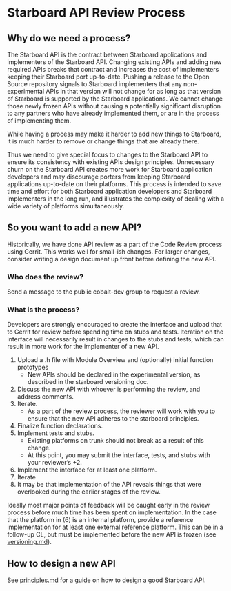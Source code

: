 # Starboard API Review Process

## Why do we need a process?
The Starboard API is the contract between Starboard applications and
implementers of the Starboard API. Changing existing APIs and adding new
required APIs breaks that contract and increases the cost of implementers
keeping their Starboard port up-to-date. Pushing a release to the Open Source
repository signals to Starboard implementers that any non-experimental APIs in
that version will not change for as long as that version of Starboard is
supported by the Starboard applications. We cannot change those newly frozen
APIs without causing a potentially significant disruption to any partners who
have already implemented them, or are in the process of implementing them.

While having a process may make it harder to add new things to Starboard, it is
much harder to remove or change things that are already there.

Thus we need to give special focus to changes to the Starboard API to ensure its
consistency with existing APIs design principles. Unnecessary churn on the
Starboard API creates more work for Starboard application developers and may
discourage porters from keeping Starboard applications up-to-date on their
platforms. This process is intended to save time and effort for both Starboard
application developers and Starboard implementers in the long run, and
illustrates the complexity of dealing with a wide variety of platforms
simultaneously.

## So you want to add a new API?
Historically, we have done API review as a part of the Code Review process using
Gerrit. This works well for small-ish changes. For larger changes, consider
writing a design document up front before defining the new API.

### Who does the review?
Send a message to the public cobalt-dev group to request a review.

### What is the process?
Developers are strongly encouraged to create the interface and upload that to
Gerrit for review before spending time on stubs and tests. Iteration on the
interface will necessarily result in changes to the stubs and tests, which can
result in more work for the implementer of a new API.

1. Upload a .h file with Module Overview and (optionally) initial function
   prototypes
    * New APIs should be declared in the experimental version, as described in the
      starboard versioning doc.
2. Discuss the new API with whoever is performing the review, and address
   comments.
3. Iterate.
    * As a part of the review process, the reviewer will work with you to ensure
      that the new API adheres to the starboard principles.
4. Finalize function declarations.
5. Implement tests and stubs.
    * Existing platforms on trunk should not break as a result of this change.
    * At this point, you may submit the interface, tests, and stubs with your
      reviewer’s +2.
6. Implement the interface for at least one platform.
7. Iterate
8. It may be that implementation of the API reveals things that were overlooked
   during the earlier stages of the review.

Ideally most major points of feedback will be caught early in the review process
before much time has been spent on implementation.
In the case that the platform in (6) is an internal platform, provide a
reference implementation for at least one external reference platform. This can
be in a follow-up CL, but must be implemented before the new API is frozen
(see [versioning.md](versioning.md)).

## How to design a new API
See [principles.md](principles.md) for a guide on how to design a good Starboard
API.
